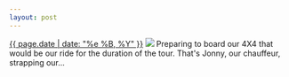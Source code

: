 ```yaml
---
layout: post
---
```


<p>
  <time><a href="/136">{{ page.date | date: "%e %B, %Y" }}</a></time>
  <a href="/136"><img src="{{ site.assets_url }}/136.jpg"/></a>
  <span>Preparing to board our 4X4 that would be our ride for the duration of the tour. That's Jonny, our chauffeur, strapping our...</span>
</p>
